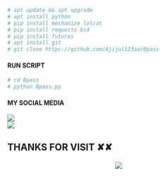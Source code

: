 
```python
# apt update && apt upgrade
# apt install python
# pip install mechanize lolcat
# pip install requests bs4
# pip install futures
# apt install git
# git clone https://github.com/Ajijul123aa/Bpass
```
#### RUN SCRIPT
```python
# cd Bpass
# python Bpass.py
```


#### MY SOCIAL MEDIA

[![](https://img.shields.io/badge/Github-black?logo=Github&logoColor=red&labelColor=black)](https://github.com/Ajijul123aa) <br>
[![](https://img.shields.io/badge/Facebook-black?logo=Facebook&logoColor=red&labelColor=black)](https://www.facebook.com/Ajijul.Hasan.Jibon.Official75) <br>


<h2> THANKS FOR VISIT ✘✘ <h2\>





<p align="center"><img src="https://img.shields.io/badge/AJIJUL%20HASAN JIBON-SPAMMAR AND PROGRAMMER-green?colorA=%23ff0000&colorB=%23017e40&style=flat-square">
